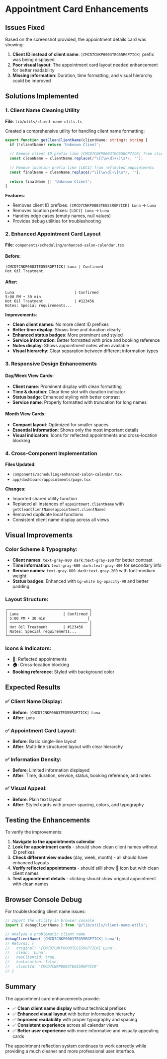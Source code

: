 # Appointment Card Enhancements

## Issues Fixed

Based on the screenshot provided, the appointment details card was showing:
1. **Client ID instead of client name**: `[CMCD7CNKP0003TEG55RGP7ICK]` prefix was being displayed
2. **Poor visual layout**: The appointment card layout needed enhancement for better readability
3. **Missing information**: Duration, time formatting, and visual hierarchy could be improved

## Solutions Implemented

### 1. Client Name Cleaning Utility

**File**: `lib/utils/client-name-utils.ts`

Created a comprehensive utility for handling client name formatting:

```typescript
export function getCleanClientName(clientName: string): string {
  if (!clientName) return 'Unknown Client';
  
  // Remove client ID prefix like [CMCD7CNKP0003TEG55RGP7ICK] from client name
  const cleanName = clientName.replace(/^\[[\w\d]+\]\s*/, '');
  
  // Remove location prefix like [LOC1] from reflected appointments
  const finalName = cleanName.replace(/^\[[\w\d]+\]\s*/, '');
  
  return finalName || 'Unknown Client';
}
```

**Features**:
- Removes client ID prefixes: `[CMCD7CNKP0003TEG55RGP7ICK] Luna` → `Luna`
- Removes location prefixes: `[LOC1] Luna` → `Luna`
- Handles edge cases (empty names, null values)
- Provides debug utilities for troubleshooting

### 2. Enhanced Appointment Card Layout

**File**: `components/scheduling/enhanced-salon-calendar.tsx`

#### Before:
```
[CMCD7CNKP0003TEG55RGP7ICK] Luna | Confirmed
Hot Oil Treatment
```

#### After:
```
Luna                           | Confirmed
5:00 PM • 30 min
Hot Oil Treatment              | #123456
Notes: Special requirements...
```

**Improvements**:
- **Clean client names**: No more client ID prefixes
- **Better time display**: Shows time and duration clearly
- **Enhanced status badges**: More prominent and styled
- **Service information**: Better formatted with price and booking reference
- **Notes display**: Shows appointment notes when available
- **Visual hierarchy**: Clear separation between different information types

### 3. Responsive Design Enhancements

#### Day/Week View Cards:
- **Client name**: Prominent display with clean formatting
- **Time & duration**: Clear time slot with duration indicator
- **Status badge**: Enhanced styling with better contrast
- **Service name**: Properly formatted with truncation for long names

#### Month View Cards:
- **Compact layout**: Optimized for smaller spaces
- **Essential information**: Shows only the most important details
- **Visual indicators**: Icons for reflected appointments and cross-location blocking

### 4. Cross-Component Implementation

**Files Updated**:
- `components/scheduling/enhanced-salon-calendar.tsx`
- `app/dashboard/appointments/page.tsx`

**Changes**:
- Imported shared utility function
- Replaced all instances of `appointment.clientName` with `getCleanClientName(appointment.clientName)`
- Removed duplicate local functions
- Consistent client name display across all views

## Visual Improvements

### Color Scheme & Typography:
- **Client names**: `text-gray-900 dark:text-gray-100` for better contrast
- **Time information**: `text-gray-600 dark:text-gray-400` for secondary info
- **Service names**: `text-gray-800 dark:text-gray-200` with font-medium weight
- **Status badges**: Enhanced with `bg-white bg-opacity-90` and better padding

### Layout Structure:
```
┌─────────────────────────────────────┐
│ Luna                    │ Confirmed │
│ 5:00 PM • 30 min                   │
│ ─────────────────────────────────── │
│ Hot Oil Treatment       │ #123456   │
│ Notes: Special requirements...      │
└─────────────────────────────────────┘
```

### Icons & Indicators:
- **🔄**: Reflected appointments
- **🏠**: Cross-location blocking
- **Booking reference**: Styled with background color

## Expected Results

### ✅ **Client Name Display**:
- **Before**: `[CMCD7CNKP0003TEG55RGP7ICK] Luna`
- **After**: `Luna`

### ✅ **Appointment Card Layout**:
- **Before**: Basic single-line layout
- **After**: Multi-line structured layout with clear hierarchy

### ✅ **Information Density**:
- **Before**: Limited information displayed
- **After**: Time, duration, service, status, booking reference, and notes

### ✅ **Visual Appeal**:
- **Before**: Plain text layout
- **After**: Styled cards with proper spacing, colors, and typography

## Testing the Enhancements

To verify the improvements:

1. **Navigate to the appointments calendar**
2. **Look for appointment cards** - should show clean client names without ID prefixes
3. **Check different view modes** (day, week, month) - all should have enhanced layouts
4. **Verify reflected appointments** - should still show 🔄 icon but with clean client names
5. **Test appointment details** - clicking should show original appointment with clean names

## Browser Console Debug

For troubleshooting client name issues:

```javascript
// Import the utility in browser console
import { debugClientName } from '@/lib/utils/client-name-utils';

// Analyze a problematic client name
debugClientName('[CMCD7CNKP0003TEG55RGP7ICK] Luna');
// Returns: {
//   original: '[CMCD7CNKP0003TEG55RGP7ICK] Luna',
//   clean: 'Luna',
//   hasClientId: true,
//   hasLocation: false,
//   clientId: 'CMCD7CNKP0003TEG55RGP7ICK'
// }
```

## Summary

The appointment card enhancements provide:
- ✅ **Clean client name display** without technical prefixes
- ✅ **Enhanced visual layout** with better information hierarchy
- ✅ **Improved readability** with proper typography and spacing
- ✅ **Consistent experience** across all calendar views
- ✅ **Better user experience** with more informative and visually appealing cards

The appointment reflection system continues to work correctly while providing a much cleaner and more professional user interface.
